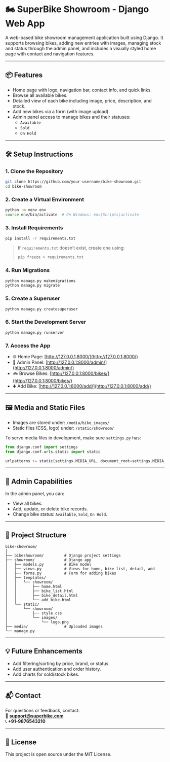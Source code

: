 
# 🏍️ SuperBike Showroom - Django Web App

A web-based bike showroom management application built using Django. It supports browsing bikes, adding new entries with images, managing stock and status through the admin panel, and includes a visually styled home page with contact and navigation features.

---

## 📦 Features

- Home page with logo, navigation bar, contact info, and quick links.
- Browse all available bikes.
- Detailed view of each bike including image, price, description, and stock.
- Add new bikes via a form (with image upload).
- Admin panel access to manage bikes and their statuses:
  - `Available`
  - `Sold`
  - `On Hold`

---

## 🛠️ Setup Instructions

### 1. Clone the Repository

```bash
git clone https://github.com/your-username/bike-showroom.git
cd bike-showroom
```

### 2. Create a Virtual Environment

```bash
python -m venv env
source env/bin/activate  # On Windows: env\Scripts\activate
```

### 3. Install Requirements

```bash
pip install -r requirements.txt
```

> If `requirements.txt` doesn’t exist, create one using:
> ```bash
> pip freeze > requirements.txt
> ```

### 4. Run Migrations

```bash
python manage.py makemigrations
python manage.py migrate
```

### 5. Create a Superuser

```bash
python manage.py createsuperuser
```

### 6. Start the Development Server

```bash
python manage.py runserver
```

### 7. Access the App

- 🌐 Home Page: [http://127.0.0.1:8000/](http://127.0.0.1:8000/)
- 🔐 Admin Panel: [http://127.0.0.1:8000/admin/](http://127.0.0.1:8000/admin/)
- 🚲 Browse Bikes: [http://127.0.0.1:8000/bikes/](http://127.0.0.1:8000/bikes/)
- ➕ Add Bike: [http://127.0.0.1:8000/add/](http://127.0.0.1:8000/add/)

---

## 🖼️ Media and Static Files

- Images are stored under: `/media/bike_images/`
- Static files (CSS, logo) under: `/static/showroom/`

To serve media files in development, make sure `settings.py` has:

```python
from django.conf import settings
from django.conf.urls.static import static

urlpatterns += static(settings.MEDIA_URL, document_root=settings.MEDIA_ROOT)
```

---

## 🧾 Admin Capabilities

In the admin panel, you can:

- View all bikes.
- Add, update, or delete bike records.
- Change bike status: `Available`, `Sold`, `On Hold`.

---

## 📁 Project Structure

```
bike-showroom/
│
├── bikeshowroom/         # Django project settings
├── showroom/             # Django app
│   ├── models.py         # Bike model
│   ├── views.py          # Views for home, bike list, detail, add
│   ├── forms.py          # Form for adding bikes
│   ├── templates/
│   │   └── showroom/
│   │       ├── home.html
│   │       ├── bike_list.html
│   │       ├── bike_detail.html
│   │       └── add_bike.html
│   └── static/
│       └── showroom/
│           ├── style.css
│           └── images/
│               └── logo.png
├── media/                # Uploaded images
└── manage.py
```

---

## 💡 Future Enhancements

- Add filtering/sorting by price, brand, or status.
- Add user authentication and order history.
- Add charts for sold/stock bikes.

---

## 📬 Contact

For questions or feedback, contact:  
📧 **support@superbike.com**  
📞 **+91-9876543210**

---

## 📄 License

This project is open source under the MIT License.
